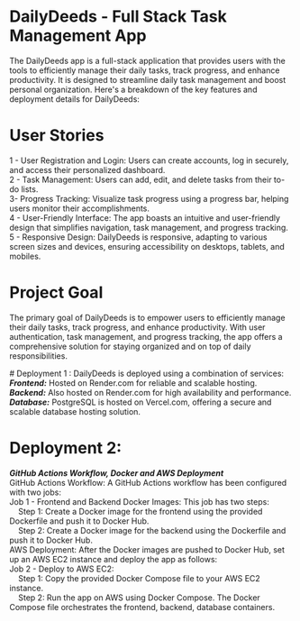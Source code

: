 # DailyDeeds - Full Stack Task Management App
The DailyDeeds app is a full-stack application that provides users with the tools to efficiently manage their daily tasks, track progress, and enhance productivity. It is designed to streamline daily task management and boost personal organization. Here's a breakdown of the key features and deployment details for DailyDeeds:

# User Stories
1 - User Registration and Login: Users can create accounts, log in securely, and access their personalized dashboard.<br />
2 - Task Management: Users can add, edit, and delete tasks from their to-do lists.<br />
3- Progress Tracking: Visualize task progress using a progress bar, helping users monitor their accomplishments.<br />
4 - User-Friendly Interface: The app boasts an intuitive and user-friendly design that simplifies navigation, task management, and progress tracking.<br />
5 - Responsive Design: DailyDeeds is responsive, adapting to various screen sizes and devices, ensuring accessibility on desktops, tablets, and mobiles.<br />

# Project Goal
The primary goal of DailyDeeds is to empower users to efficiently manage their daily tasks, track progress, and enhance productivity. With user authentication, task management, and progress tracking, the app offers a comprehensive solution for staying organized and on top of daily responsibilities.

# Deployment 1 : 
DailyDeeds is deployed using a combination of services:<br />
***Frontend:*** Hosted on Render.com for reliable and scalable hosting.<br />
***Backend:*** Also hosted on Render.com for high availability and performance.<br />
***Database:*** PostgreSQL is hosted on Vercel.com, offering a secure and scalable database hosting solution.<br />


# Deployment 2: 
***GitHub Actions Workflow, Docker and AWS Deployment***<br />
GitHub Actions Workflow: A GitHub Actions workflow has been configured with two jobs:<br />
Job 1 - Frontend and Backend Docker Images: This job has two steps:<br />
&nbsp;&nbsp;&nbsp; Step 1: Create a Docker image for the frontend using the provided Dockerfile and push it to Docker Hub.<br />
&nbsp;&nbsp;&nbsp; Step 2: Create a Docker image for the backend using the Dockerfile and push it to Docker Hub.<br />
AWS Deployment: After the Docker images are pushed to Docker Hub, set up an AWS EC2 instance and deploy the app as follows:<br />
Job 2 - Deploy to AWS EC2:<br />
&nbsp;&nbsp;&nbsp; Step 1: Copy the provided Docker Compose file to your AWS EC2 instance.<br />
&nbsp;&nbsp;&nbsp; Step 2: Run the app on AWS using Docker Compose. The Docker Compose file orchestrates the frontend, backend, database containers.








